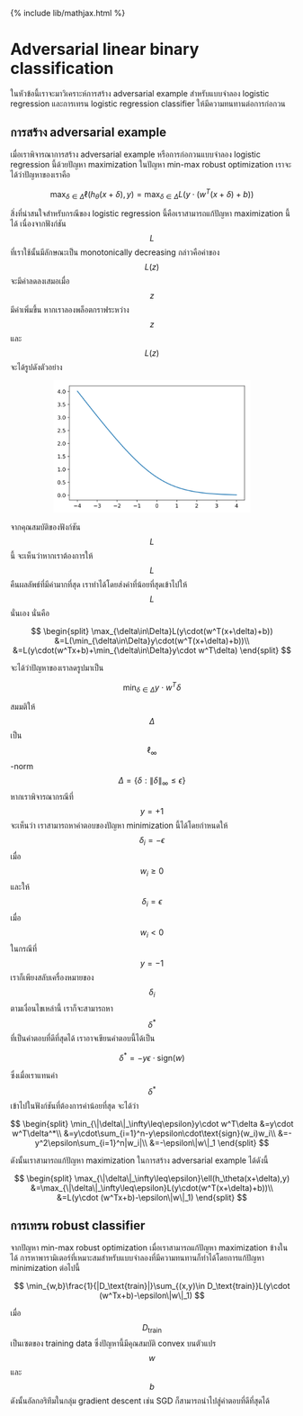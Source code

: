 {% include lib/mathjax.html %}
# Adversarial linear binary classification

ในหัวข้อนี้เราจะมาวิเคราะห์การสร้าง adversarial example สำหรับแบบจำลอง logistic regression และการเทรน logistic regression classifier ให้มีความทนทานต่อการก่อกวน 

## การสร้าง adversarial example

เมื่อเราพิจารณาการสร้าง adversarial example หรือการก่อกวนแบบจำลอง logistic regression นี้ด้วยปัญหา maximization ในปัญหา min-max robust optimization เราจะได้ว่าปัญหาของเราคือ

$$
\max_{\delta\in\Delta}\ell(h_\theta(x+\delta),y)=\max_{\delta\in\Delta}L(y\cdot (w^T(x+\delta)+b))
$$

สิ่งที่น่าสนใจสำหรับกรณีของ logistic regression นี้คือเราสามารถแก้ปัญหา maximization นี้ได้ เนื่องจากฟังก์ชัน $$L$$ ที่เราใช้นั้นมีลักษณะเป็น monotonically decreasing กล่าวคือค่าของ $$L(z)$$ จะมีค่าลดลงเสมอเมื่อ $$z$$ มีค่าเพิ่มขึ้น หากเราลองพล็อตกราฟระหว่าง $$z$$ และ $$L(z)$$ จะได้รูปดังตัวอย่าง

<p align="center">
<img width="350" src="https://raw.githubusercontent.com/vacharapat/Adversarial-Machine-Learning/master/images/output_5.png">
</p>

จากคุณสมบัติของฟังก์ชัน $$L$$ นี้ จะเห็นว่าหากเราต้องการให้ $$L$$ คืนผลลัพธ์ที่มีค่ามากที่สุด เราทำได้โดยส่งค่าที่น้อยที่สุดเข้าไปให้ $$L$$ นั่นเอง นั่นคือ

$$
\begin{split}
\max_{\delta\in\Delta}L(y\cdot(w^T(x+\delta)+b)) &=L(\min_{\delta\in\Delta}y\cdot(w^T(x+\delta)+b))\\
&=L(y\cdot(w^Tx+b)+\min_{\delta\in\Delta}y\cdot w^T\delta)
\end{split}
$$

จะได้ว่าปัญหาของเราลดรูปมาเป็น

$$
\min_{\delta\in\Delta}y\cdot w^T\delta
$$

สมมติให้ $$\Delta$$ เป็น $$\ell_\infty$$-norm $$\Delta=\{\delta:\|\delta\|_\infty\leq\epsilon\}$$ 
หากเราพิจารณากรณีที่ $$y=+1$$ จะเห็นว่า เราสามารถหาคำตอบของปัญหา minimization นี้ได้โดยกำหนดให้ $$\delta_i=-\epsilon$$
เมื่อ $$w_i\geq 0$$ และให้ $$\delta_i=\epsilon$$ เมื่อ $$w_i<0$$ ในกรณีที่ $$y=-1$$ เราก็เพียงสลับเครื่องหมายของ $$\delta_i$$ ตามเงื่อนไขเหล่านี้ เราก็จะสามารถหา $$\delta^*$$ ที่เป็นคำตอบที่ดีที่สุดได้ เราอาจเขียนคำตอบนี้ได้เป็น

$$
\delta^*=-y\epsilon\cdot\text{sign}(w)
$$

ซึ่งเมื่อเราแทนค่า $$\delta^*$$ เข้าไปในฟังก์ชันที่ต้องการค่าน้อยที่สุด จะได้ว่า

$$
\begin{split}
\min_{\|\delta\|_\infty\leq\epsilon}y\cdot w^T\delta &=y\cdot w^T\delta^*\\
&=y\cdot\sum_{i=1}^n-y\epsilon\cdot\text{sign}(w_i)w_i\\
&=-y^2\epsilon\sum_{i=1}^n|w_i|\\
&=-\epsilon\|w\|_1
\end{split}
$$

ดังนั้นเราสามารถแก้ปัญหา maximization ในการสร้าง adversarial example ได้ดังนี้

$$
\begin{split}
\max_{\|\delta\|_\infty\leq\epsilon}\ell(h_\theta(x+\delta),y) &=\max_{\|\delta\|_\infty\leq\epsilon}L(y\cdot(w^T(x+\delta)+b))\\
&=L(y\cdot (w^Tx+b)-\epsilon\|w\|_1)
\end{split}
$$

## การเทรน robust classifier

จากปัญหา min-max robust optimization เมื่อเราสามารถแก้ปัญหา maximization ข้างในได้ การหาพารามิเตอร์ที่เหมาะสมสำหรับแบบจำลองที่มีความทนทานก็ทำได้โดยการแก้ปัญหา minimization ต่อไปนี้

$$
\min_{w,b}\frac{1}{|D_\text{train}|}\sum_{(x,y)\in D_\text{train}}L(y\cdot (w^Tx+b)-\epsilon\|w\|_1)
$$

เมื่อ $$D_\text{train}$$ เป็นเซตของ training data ซึ่งปัญหานี้มีคุณสมบัติ convex บนตัวแปร $$w$$ และ $$b$$ ดังนั้นอัลกอริทึมในกลุ่ม gradient descent เช่น SGD ก็สามารถนำไปสู่คำตอบที่ดีที่สุดได้
